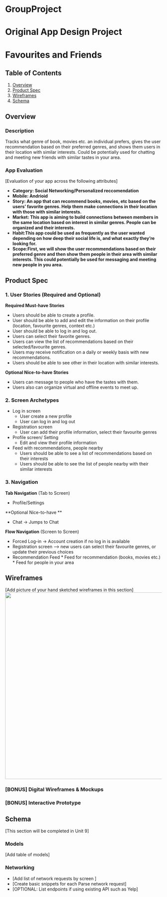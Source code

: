# GroupProject
Original App Design Project 
===

# Favourites and Friends

## Table of Contents
1. [Overview](#Overview)
1. [Product Spec](#Product-Spec)
1. [Wireframes](#Wireframes)
2. [Schema](#Schema)

## Overview
### Description
Tracks what genre of book, movies etc. an individual prefers, gives the user recommendation based on their preferred genres, and shows them users in their location with similar interests. Could be potentially used for chatting and meeting new friends with similar tastes in your area.

### App Evaluation
[Evaluation of your app across the following attributes]
- **Category: Social Networking/Personalized reccomendation**
- **Mobile: Andrioid**
- **Story: An app that can recommend books, movies, etc based on the users’ favorite genres. Help them make connections in their location with those with similar interests.**
- **Market: This app is aiming to build connections between members in the same location based on interest in similar genres. People can be organized and their interests.**
- **Habit:This app could be used as frequently as the user wanted depending on how deep their social life is, and what exactly they’re looking for.**
- **Scope:First, we will show the user recommendations based on their preferred genre and then show them people in their area with similar interests. This  could potentially be used for messaging and meeting new people in you area.**

## Product Spec

### 1. User Stories (Required and Optional)

**Required Must-have Stories**

* Users should be able to create a profile. 
* User should be able to add and edit the information on their profile (location, favourite genres, context etc.)
* User should be able to log in and log out.
* Users can select their favorite genres.
* Users can view the list of recommendations based on their selected/favourite genres.
* Users may receive notification on a daily or weekly basis with new recommendations.  
* Users should be able to see other in their location with similar interests.

**Optional Nice-to-have Stories**

* Users can message to people who have the tastes with them.
* Users also can organize virtual and offline events to meet up.

### 2. Screen Archetypes

* Log in screen
   * User create a new profile
   * User can log in and log out 
* Registration screen
   * User can add their profile information, select their favourite genres
* Profile screen/ Setting 
   * Edit and view their profile information
 * Feed with recommendations, people nearby
   * Users should be able to see a list of recommendations based on their interests
   * Users should be able to see the list of people nearby with their similar interests
   

### 3. Navigation

**Tab Navigation** (Tab to Screen)

* Profile/Settings

**Optional Nice-to-have **

* Chat -> Jumps to Chat

**Flow Navigation** (Screen to Screen)

* Forced Log-in -> Account creation if no log in is available
* Registration screen --> new users can select their favourite genres, or update their previous choices 
* Recommendation Feed 
      *  Feed for recommendation (books, movies etc.)
      *  Feed for people in your area 

## Wireframes
[Add picture of your hand sketched wireframes in this section]
<img src="YOUR_WIREFRAME_IMAGE_URL" width=600>

### [BONUS] Digital Wireframes & Mockups

### [BONUS] Interactive Prototype

## Schema 
[This section will be completed in Unit 9]
### Models
[Add table of models]
### Networking
- [Add list of network requests by screen ]
- [Create basic snippets for each Parse network request]
- [OPTIONAL: List endpoints if using existing API such as Yelp]
